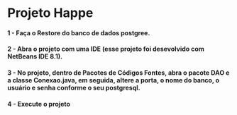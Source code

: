 # Projeto Happe

#### 1 - Faça o Restore do banco de dados postgree.
#### 2 - Abra o projeto com uma IDE (esse projeto foi desevolvido com NetBeans IDE 8.1).
#### 3 - No projeto, dentro de Pacotes de Códigos Fontes, abra o pacote DAO e a classe Conexao.java, em seguida, altere a porta, o nome do banco, o usuário e senha conforme o seu postgresql.
#### 4 - Execute o projeto
